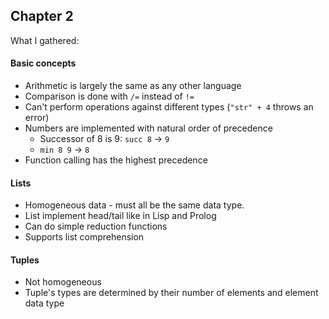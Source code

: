 ## Chapter 2

What I gathered:

#### Basic concepts
- Arithmetic is largely the same as any other language
- Comparison is done with `/=` instead of `!=`
- Can't perform operations against different types (`"str" + 4` throws an error)
- Numbers are implemented with natural order of precedence
  - Successor of 8 is 9: `succ 8` -> `9`
  - `min 8 9` -> `8`
- Function calling has the highest precedence

#### Lists
- Homogeneous data - must all be the same data type.
- List implement head/tail like in Lisp and Prolog
- Can do simple reduction functions
- Supports list comprehension

#### Tuples
- Not homogeneous
- Tuple's types are determined by their number of elements and element data type
